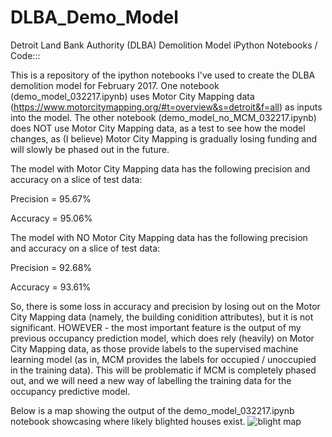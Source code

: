 # DLBA_Demo_Model
Detroit Land Bank Authority (DLBA) Demolition Model iPython Notebooks / Code:::


This is a repository of the ipython notebooks I've used to create the DLBA demolition model for February 2017. One notebook (demo_model_032217.ipynb) uses Motor City Mapping data (https://www.motorcitymapping.org/#t=overview&s=detroit&f=all) as inputs into the model. The other notebook (demo_model_no_MCM_032217.ipynb) does NOT use Motor City Mapping data, as a test to see how the model changes, as (I believe) Motor City Mapping is gradually losing funding and will slowly be phased out in the future. 

The model with Motor City Mapping data has the following precision and accuracy on a slice of test data:

Precision = 95.67%

Accuracy = 95.06%

The model with NO Motor City Mapping data has the following precision and accuracy on a slice of test data:

Precision = 92.68%

Accuracy = 93.61%

So, there is some loss in accuracy and precision by losing out on the Motor City Mapping data (namely, the building conidition attributes), but it is not significant. HOWEVER - the most important feature is the output of my previous occupancy prediction model, which does rely (heavily) on Motor City Mapping data, as those provide labels to the supervised machine learning model (as in, MCM provides the labels for occupied / unoccupied in the training data). This will be problematic if MCM is completely phased out, and we will need a new way of labelling the training data for the occupancy predictive model.

Below is a map showing the output of the demo_model_032217.ipynb notebook showcasing where likely blighted houses exist.
![blight map](https://cloud.githubusercontent.com/assets/9039296/23921697/fa6039cc-08d5-11e7-8e46-2046415dbfb9.png)

